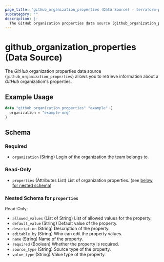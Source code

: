 ```yaml
---
page_title: "github_organization_properties (Data Source) - terraform-provider-github"
subcategory: ""
description: |-
  The GitHub organization properties data source (github_organization_properties) allows you to retrieve information about a GitHub organization's properties.
---
```


# github_organization_properties (Data Source)

The _GitHub_ organization properties data source (`github_organization_properties`) allows you to retrieve information about a _GitHub_ organization's properties.

## Example Usage

```terraform
data "github_organization_properties" "example" {
  organization = "example-org"
}
```

<!-- schema generated by tfplugindocs -->
## Schema

### Required

- `organization` (String) Login of the organization the team belongs to.

### Read-Only

- `properties` (Attributes List) List of organization properties. (see [below for nested schema](#nestedatt--properties))

<a id="nestedatt--properties"></a>
### Nested Schema for `properties`

Read-Only:

- `allowed_values` (List of String) List of allowed values for the property.
- `default_value` (String) Default value of the property.
- `description` (String) Description of the property.
- `editable_by` (String) Who can edit the property values.
- `name` (String) Name of the property.
- `required` (Boolean) Whether the property is required.
- `source_type` (String) Source type of the property.
- `value_type` (String) Value type of the property.
